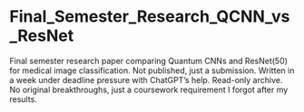 # Final_Semester_Research_QCNN_vs_ResNet
Final semester research paper comparing Quantum CNNs and ResNet(50) for medical image classification. Not published, just a submission. Written in a week under deadline pressure with ChatGPT’s help. Read-only archive. No original breakthroughs, just a coursework requirement I forgot after my results.
